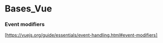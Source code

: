 <!-- @format -->

# Bases_Vue

### Event modifiers

[https://vuejs.org/guide/essentials/event-handling.html#event-modifiers]
